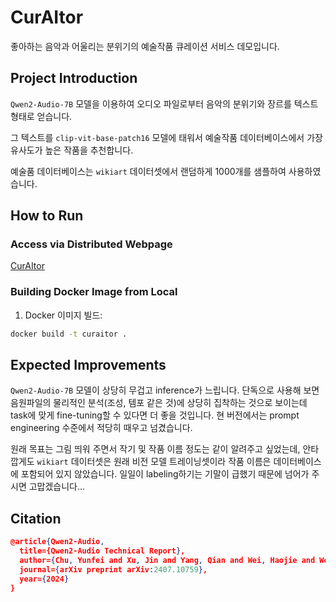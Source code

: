 # CurAItor
좋아하는 음악과 어울리는 분위기의 예술작품 큐레이션 서비스 데모입니다.

## Project Introduction
`Qwen2-Audio-7B` 모델을 이용하여 오디오 파일로부터 음악의 분위기와 장르를 텍스트 형태로 얻습니다.

그 텍스트를 `clip-vit-base-patch16` 모델에 태워서 예술작품 데이터베이스에서 가장 유사도가 높은 작품을 추천합니다.

예술품 데이터베이스는 `wikiart` 데이터셋에서 랜덤하게 1000개를 샘플하여 사용하였습니다.

## How to Run

### Access via Distributed Webpage

[CurAItor](https://curaitor.streamlit.app/)

### Building Docker Image from Local

1. Docker 이미지 빌드:
```bash
docker build -t curaitor .
```

## Expected Improvements
`Qwen2-Audio-7B` 모델이 상당히 무겁고 inference가 느립니다. 단독으로 사용해 보면 음원파일의 물리적인 분석(조성, 템포 같은 것)에 상당히 집착하는 것으로 보이는데 task에 맞게 fine-tuning할 수 있다면 더 좋을 것입니다. 현 버전에서는 prompt engineering 수준에서 적당히 때우고 넘겼습니다. 

원래 목표는 그림 띄워 주면서 작기 및 작품 이름 정도는 같이 알려주고 싶었는데, 안타깝게도 `wikiart` 데이터셋은 원래 비전 모델 트레이닝셋이라 작품 이름은 데이터베이스에 포함되어 있지 않았습니다. 일일이 labeling하기는 기말이 급했기 때문에 넘어가 주시면 고맙겠습니다...

## Citation
```json
@article{Qwen2-Audio,
  title={Qwen2-Audio Technical Report},
  author={Chu, Yunfei and Xu, Jin and Yang, Qian and Wei, Haojie and Wei, Xipin and Guo,  Zhifang and Leng, Yichong and Lv, Yuanjun and He, Jinzheng and Lin, Junyang and Zhou, Chang and Zhou, Jingren},
  journal={arXiv preprint arXiv:2407.10759},
  year={2024}
}
```
